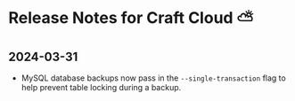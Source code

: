 # Release Notes for Craft Cloud  ⛅️

## 2024-03-31

- MySQL database backups now pass in the `--single-transaction` flag to help prevent table locking during a backup. 